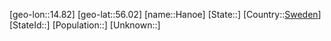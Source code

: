 ﻿---
location: [56.02,14.82]
type: City
tags:
- geo/City


SpocWebEntityId: 30763
isDeleted: false
confidential: public

---
[geo-lon::14.82]
[geo-lat::56.02]
[name::Hanoe]
[State::]
[Country::[Sweden](geo/Continent/Europe/Sweden.md)]
[StateId::]
[Population::]
[Unknown::]

